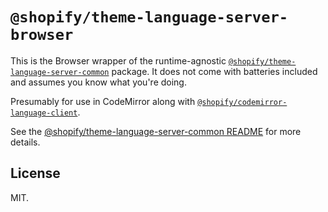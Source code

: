 # `@shopify/theme-language-server-browser`

This is the Browser wrapper of the runtime-agnostic [`@shopify/theme-language-server-common`](https://npm.im/@shopify/theme-language-server-common) package. It does not come with batteries included and assumes you know what you're doing.

Presumably for use in CodeMirror along with [`@shopify/codemirror-language-client`](https://npm.im/@shopify/codemirror-language-client).

See the [@shopify/theme-language-server-common README](../theme-language-server-common) for more details.

## License

MIT.
